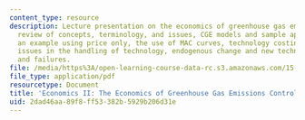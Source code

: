 ```yaml
---
content_type: resource
description: Lecture presentation on the economics of greenhouse gas emissions control,
  review of concepts, terminology, and issues, CGE models and sample applications,
  an example using price only, the use of MAC curves, technology costing approaches,
  issues in the handling of technology, endogenous change and new technology, barriers,
  and failures.
file: /media/https%3A/open-learning-course-data-rc.s3.amazonaws.com/15-023j-global-climate-change-economics-science-and-policy-spring-2008/2dad46aa89f8ff53382b5929b206d31e_lec10.pdf
file_type: application/pdf
resourcetype: Document
title: 'Economics II: The Economics of Greenhouse Gas Emissions Control'
uid: 2dad46aa-89f8-ff53-382b-5929b206d31e
---
```

